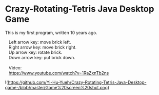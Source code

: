 # Crazy-Rotating-Tetris Java Desktop Game
This is my first program, written 10 years ago. </br>

  &nbsp;&nbsp; Left arrow key: move brick left. </br>
  &nbsp;&nbsp; Right arrow key: move brick right. </br>
  &nbsp;&nbsp; Up arrow key: rotate brick. </br>
  &nbsp;&nbsp; Down arrow key: put brick down. </br>
  &nbsp;&nbsp; </br>
  &nbsp;&nbsp; Video: </br> 
  &nbsp;&nbsp; https://www.youtube.com/watch?v=1RaZxnTb2ns
  
  !(https://github.com/Yi-Hu-Yueh/Crazy-Rotating-Tetris-Java-Desktop-game-/blob/master/Game%20screen%20shot.png)
  
  
  
